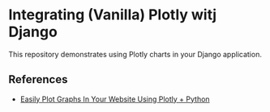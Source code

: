 # Integrating (Vanilla) Plotly witj Django

This repository demonstrates using Plotly charts in your Django application.

## References

- [Easily Plot Graphs In Your Website Using Plotly + Python](https://www.codingwithricky.com/2019/08/28/easy-django-plotly/)
